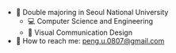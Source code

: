 - 🏫 Double majoring in Seoul National University
  - 💻 Computer Science and Engineering
  - 🎨 Visual Communication Design
- 📨 How to reach me: [peng.u.0807@gmail.com](mailto:peng.u.0807@gmail.com)
